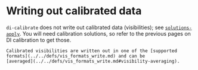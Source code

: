 # Writing out calibrated data

`di-calibrate` does not write out calibrated data (visibilities); see
[`solutions-apply`](../solutions_apply/intro.md). You will need calibration
solutions, so refer to the previous pages on DI calibration to get those.

~~~admonish tip
Calibrated visibilities are written out in one of the [supported
formats](../../defs/vis_formats_write.md) and can be
[averaged](../../defs/vis_formats_write.md#visibility-averaging).
~~~